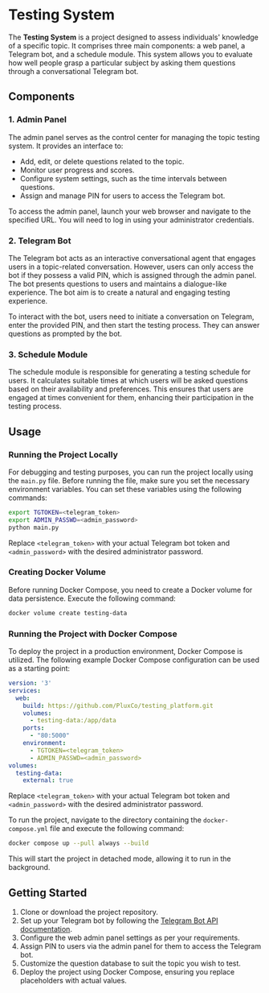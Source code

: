 # Testing System

The **Testing System** is a project designed to assess individuals' knowledge of a specific topic. It comprises three
main components: a web panel, a Telegram bot, and a schedule module. This system allows you to evaluate how well
people grasp a particular subject by asking them questions through a conversational Telegram bot.

## Components

### 1. Admin Panel

The admin panel serves as the control center for managing the topic testing system. It provides an interface to:

- Add, edit, or delete questions related to the topic.
- Monitor user progress and scores.
- Configure system settings, such as the time intervals between questions.
- Assign and manage PIN for users to access the Telegram bot.

To access the admin panel, launch your web browser and navigate to the specified URL. You will need to log in using your
administrator credentials.

### 2. Telegram Bot

The Telegram bot acts as an interactive conversational agent that engages users in a topic-related conversation.
However, users can only access the bot if they possess a valid PIN, which is assigned through the admin panel. The bot
presents questions to users and maintains a dialogue-like experience. The bot aim is to create a natural and engaging
testing experience.

To interact with the bot, users need to initiate a conversation on Telegram, enter the provided PIN, and then start the
testing process. They can answer questions as prompted by the bot.

### 3. Schedule Module

The schedule module is responsible for generating a testing schedule for users. It calculates suitable times at which
users will be asked questions based on their availability and preferences. This ensures that users are engaged at times
convenient for them, enhancing their participation in the testing process.

## Usage

### Running the Project Locally

For debugging and testing purposes, you can run the project locally using the `main.py` file. Before running the file,
make sure you set the necessary environment variables. You can set these variables using the following commands:
```bash
export TGTOKEN=<telegram_token>
export ADMIN_PASSWD=<admin_password>
python main.py
```

Replace `<telegram_token>` with your actual Telegram bot token and `<admin_password>` with the desired administrator
password. 

### Creating Docker Volume

Before running Docker Compose, you need to create a Docker volume for data persistence. Execute the following command:

```bash
docker volume create testing-data
```

### Running the Project with Docker Compose

To deploy the project in a production environment, Docker Compose is utilized. The following example Docker Compose
configuration can be used as a starting point:

```yaml
version: '3'
services:
  web:
    build: https://github.com/PluxCo/testing_platform.git
    volumes:
      - testing-data:/app/data
    ports:
      - "80:5000"
    environment:
      - TGTOKEN=<telegram_token>
      - ADMIN_PASSWD=<admin_password>
volumes:
  testing-data:
    external: true
```

Replace `<telegram_token>` with your actual Telegram bot token and `<admin_password>` with the desired administrator
password.

To run the project, navigate to the directory containing the `docker-compose.yml` file and execute the following
command:

```bash
docker compose up --pull always --build
```

This will start the project in detached mode, allowing it to run in the background.

## Getting Started

1. Clone or download the project repository.
2. Set up your Telegram bot by following
   the [Telegram Bot API documentation](https://core.telegram.org/bots#how-do-i-create-a-bot).
3. Configure the web admin panel settings as per your requirements.
4. Assign PIN to users via the admin panel for them to access the Telegram bot.
5. Customize the question database to suit the topic you wish to test.
6. Deploy the project using Docker Compose, ensuring you replace placeholders with actual values.
